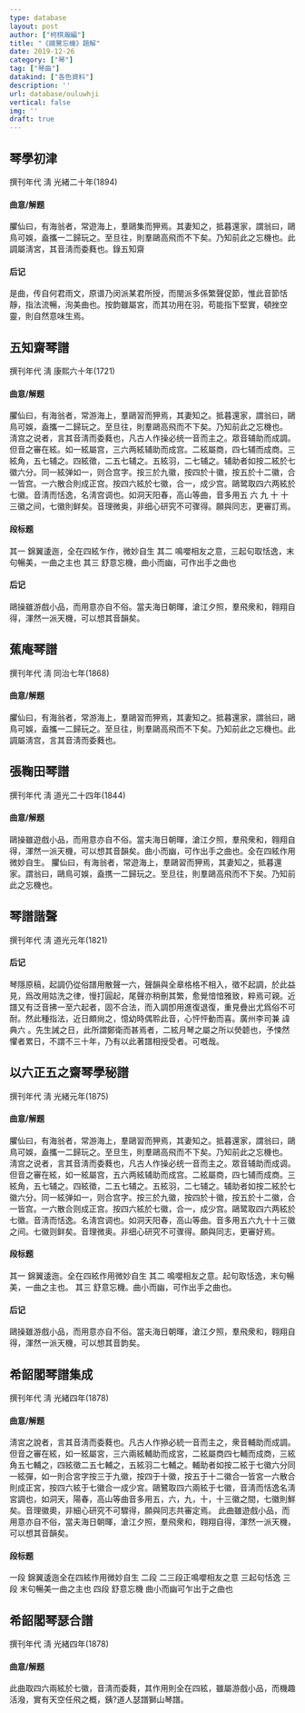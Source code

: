 ```yaml
---
type: database
layout: post
author: ["柯棋瀚編"]
title: "《鷗鷺忘機》題解"
date: 2019-12-26
category: ["琴"]
tag: ["琴曲"]
datakind: ["各色資料"]
description: ''
url: database/ouluwhji
vertical: false
img: ''
draft: true
---
```


## 琴學初津

撰刊年代 淸 光緒二十年(1894)

#### 曲意/解题

臞仙曰，有海翁者，常遊海上，羣鷗集而狎焉。其妻知之，抵暮還家，謂翁曰，鷗鳥可娛，盍攜一二歸玩之。至旦往，則羣鷗高飛而不下矣。乃知前此之忘機也。此調屬淸宮，其音淸而委蕤也。錄五知齋

#### 后记

是曲，传自何君雨文，原谱乃闵派某君所授，而閩派多係繁聲促節，惟此音節恬靜，指法流暢，洵美曲也。按韵雖屬宮，而其功用在羽，苟能指下堅實，頓挫空靈，則自然意味生焉。

## 五知齋琴譜

撰刊年代 淸 康熙六十年(1721)

#### 曲意/解题

臞仙曰，有海翁者，常游海上，羣鷗習而狎焉，其妻知之。抵暮還家，謂翁曰，鷗鳥可娛，盍攜一二歸玩之。至旦往，則羣鷗高飛而不下矣。乃知前此之忘機也。 淸宫之说者，言其音淸而委蕤也，凡古人作操必统一音而主之。眾音辅助而成調。但音之審在絃。如一絃屬宫，三六两絃辅助而成宫。二絃屬商，四七辅而成商。三絃角，五七辅之。四絃徵，二五七辅之。五絃羽，二七辅之。辅助者如按二絃於七徽六分。同一絃弹如一，则合宫字。按三於九徽，按四於十徽，按五於十二徽，合一皆宫。一六散合則成正宫。按四六絃於七徽，合一，成少宫。鷗鹭取四六两絃於七徽。音淸而恬逸，名淸宫调也。如洞天阳春，高山等曲，音多用五 六 九 十 十三徽之间，七徽則鲜矣。音理微奥，非细心研究不可骤得。願與同志，更審訂焉。

#### 段标题

其一 錦翼逶迤，全在四絃乍作，微妙自生 其二 鳴嚶相友之意，三起句取恬逸，末句暢美，一曲之主也 其三 舒意忘機，曲小而幽，可作出手之曲也

#### 后记

鷗操雖游戲小品，而用意亦自不俗。當夫海日朝暉，滄江夕照，羣飛衆和，翱翔自得，渾然一派天機，可以想其音韻矣。

## 蕉庵琴譜

撰刊年代 淸 同治七年(1868)

#### 曲意/解题

臞仙曰，有海翁者，常游海上，羣鷗習而狎焉，其妻知之。抵暮還家，謂翁曰，鷗鳥可娛，盍攜一二歸玩之。至旦往，則羣鷗高飛而不下矣。乃知前此之忘機也。此調屬淸宫，言其音淸而委蕤也。

## 張鞠田琴譜

撰刊年代 淸 道光二十四年(1844)

#### 曲意/解题

鷗操雖遊戲小品，而用意亦自不俗。當夫海日朝暉，滄江夕照，羣飛衆和，翱翔自得，渾然一派天機，可以想其音韻矣。曲小而幽，可作出手之曲也。全在四絃作用微妙自生。 臞仙曰，有海翁者，常遊海上，羣鷗習而狎焉，其妻知之，抵暮還家。謂翁曰，鷗鳥可娛，盍携一二歸玩之。至旦往，則羣鷗高飛而不下矣。乃知前此之忘機也。

## 琴譜諧聲

撰刊年代 淸 道光元年(1821)

#### 后记

琴隱原稿，起調仍從俗譜用散聲一六，聲韻與全章格格不相入，徵不起調，於此益見，爲改用姑洗之律，慢打圓起，尾聲亦稍刪其繁，愈覺愔愔雅致，粹焉可親。近譜又有泛音拂一至六起者，固不合法，而入調卽用進復退復，重見疊出尤爲俗不可耐。然此種指法，近日頗尙之，憶幼時偶聆此音，心怦怦動而喜。廣州李司兼 諱典六 。先生誡之日，此所謂鄭衛而甚焉者，二絃月琴之屬之所以熒聼也，予悚然懼者累日，不謂不三十年，乃有以此著譜相授受者。可嘅哉。

## 以六正五之齋琴學秘譜

撰刊年代 淸 光緒元年(1875)

#### 曲意/解题

臞仙曰，有海翁者，常游海上，羣鷗習而狎焉，其妻知之。抵暮還家，謂翁曰，鷗鳥可娛，盍攜一二歸玩之。至旦生，則羣鷗高飛而不下矣。乃知前此之忘機也。  淸宫之说者，言其音淸而委蕤也，凡古人作操必统一音而主之。眾音辅助而成调。但音之審在絃，如一絃屬宫，五六两絃辅助而成宫。二絃屬商，四七辅而成商。三絃角，五七辅之。四絃徵，二五七辅之。五絃羽，二七辅之。辅助者如按二絃於七徽六分。同一絃弹如一，则合宫字。按三於九徽，按四於十徽，按五於十二徽，合一皆宫。一六散合则成正宫。按四六絃於七徽，合一，成少宫。鷗鹭取四六两絃於七徽。音淸而恬逸。名淸宫调也。如洞天阳春，高山等曲。音多用五六九十十三徽之间。七徽则鲜矣。音理微奥。非细心研究不可骤得。願與同志，更審好焉。

#### 段标题

其一 錦翼逶迤。全在四絃作用微妙自生 其二 鳴嚶相友之意。起句取恬逸，末句暢美，一曲之主也。 其三 舒意忘機。曲小而幽，可作出手之曲也。

#### 后记

鷗操雖游戲小品，而用意亦自不俗。當夫海日朝暉，滄江夕照，羣飛衆和，翱翔自得，渾然一派天機，可以想其音韵矣。

## 希韶閣琴譜集成

撰刊年代 淸 光緒四年(1878)

#### 曲意/解题

淸宮之說者，言其音淸而委蕤也。凡古人作撡必統一音而主之，衆音輔助而成調。但音之審在絃，如一絃屬宮，三六兩絃輔助而成宮，二絃屬商四七輔而成商，三絃角五七輔之，四絃徵二五七輔之，五絃羽二七輔之。輔助者如按二絃于七徽六分同一絃彈，如一則合宮字按三于九徽，按四于十徽，按五于十二徽合一皆宮一六散合則成正宮，按四六絃于七徽合一成少宮。鷗鷺取四六兩絃于七徽，音淸而恬逸名淸宮調也，如洞天，陽春，高山等曲音多用五，六，九，十，十三徽之間，七徽則鮮矣。音理徽奧，非細心研究不可驟得，願與同志共審定焉。 此曲雖遊戲小品，而用意亦自不俗，當夫海日朝暉，滄江夕照，羣飛衆和，翱翔自得，渾然一派天機，可以想其音韻矣。

#### 段标题

一段 錦翼逶迤全在四絃作用微妙自生 二段 二三段正鳴嚶相友之意 三起句恬逸 三段 末句暢美一曲之主也 四段 舒意忘機 曲小而幽可乍出于之曲也

## 希韶閣琴瑟合譜

撰刊年代 淸 光緒四年(1878)

#### 曲意/解题

此曲取四六兩絃於七徽，音淸而委蕤，其作用則全在四絃，雖屬游戲小品，而機趣活潑，實有天空任飛之概，銕?道人瑟譜獅山琴譜。
